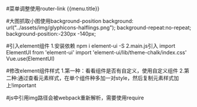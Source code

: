 #菜单调整使用router-link
<router-link :to="menu.url">{{menu.title}}</router-link>

#大图抓取小图使用background-position
background: url("../assets/img/glyphicons-halflings.png");
background-repeat:no-repeat;
background-position:-230px -140px;

#引入element组件
1.安装依赖 npm i element-ui -S
2.main.js引入
	import ElementUI from 'element-ui'
	import 'element-ui/lib/theme-chalk/index.css'
	Vue.use(ElementUI)

#修改element组件样式
1.第一种：看看组件是否有自定义，使用自定义组件
2.第二种:通过查看元素样式，在单个组件种多加一对style，然后复制元素样式加上!important
<style>
.el-collapse-item__content {
    padding-bottom: 0px !important;
}
</style>

#js中引用img路径会被webpack重新解析，需要使用require
<script>
export default{
	name:'about',
	data(){
		return {
            listData:[" Lorem ipsum enimdolor sit amet",
                        " Explicabo deleniti neque aliquid",
                        " Consectetur adipisicing elit",
                        " Lorem ipsum dolor sit amet",
                        " Quo issimos molest quibusdam temporibus"
            ],
            activeName: "",
            members:[
            require("../assets/img/team1.jpg"),
            require("../assets/img/team2.jpg"),
            require("../assets/img/team3.jpg"),
            require("../assets/img/team4.jpg")
            ]
		}
	}
}	
</script>